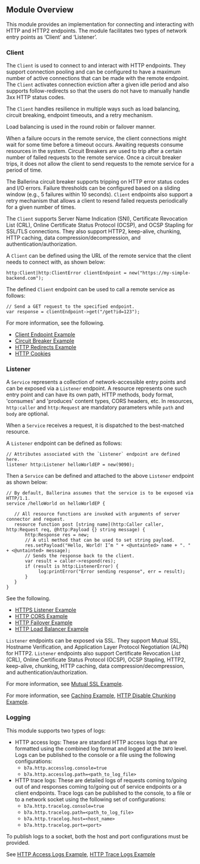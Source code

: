 ## Module Overview

This module provides an implementation for connecting and interacting with HTTP and HTTP2 endpoints. The module facilitates two types of network entry points as ‘Client’ and ‘Listener’.

### Client

The `Client` is used to connect to and interact with HTTP endpoints. They support connection pooling and can be configured to have a maximum number of active connections that can be made with the remote endpoint. The `Client` activates connection eviction after a given idle period and also supports follow-redirects so that the users do not have to manually handle 3xx HTTP status codes.

The `Client` handles resilience in multiple ways such as load balancing, circuit breaking, endpoint timeouts, and a retry mechanism.

Load balancing is used in the round robin or failover manner.

When a failure occurs in the remote service, the client connections might wait for some time before a timeout occurs. Awaiting requests consume resources in the system. Circuit Breakers are used to trip after a certain number of failed requests to the remote service. Once a circuit breaker trips, it does not allow the client to send requests to the remote service for a period of time.

The Ballerina circuit breaker supports tripping on HTTP error status codes and I/O errors. Failure thresholds can be configured based on a sliding window (e.g., 5 failures within 10 seconds). `Client` endpoints also support a retry mechanism that allows a client to resend failed requests periodically for a given number of times.

The `Client` supports Server Name Indication (SNI), Certificate Revocation List (CRL), Online Certificate Status Protocol (OCSP), and OCSP Stapling for SSL/TLS connections. They also support HTTP2, keep-alive, chunking, HTTP caching, data compression/decompression, and authentication/authorization.

A `Client` can be defined using the URL of the remote service that the client needs to connect with, as shown below:

``` ballerina
http:Client|http:ClientError clientEndpoint = new("https://my-simple-backend.com");
```
The defined `Client` endpoint can be used to call a remote service as follows:

``` ballerina
// Send a GET request to the specified endpoint.
var response = clientEndpoint->get("/get?id=123");
```

For more information, see the following.
* [Client Endpoint Example](https://ballerina.io/swan-lake/learn/by-example/http-client-endpoint.html)
* [Circuit Breaker Example](https://ballerina.io/swan-lake/learn/by-example/http-circuit-breaker.html)
* [HTTP Redirects Example](https://ballerina.io/swan-lake/learn/by-example/http-redirects.html)
* [HTTP Cookies](https://ballerina.io/swan-lake/learn/by-example/http-cookies.html)

### Listener

A `Service` represents a collection of network-accessible entry points and can be exposed via a `Listener` endpoint. A resource represents one such entry point and can have its own path, HTTP methods, body format, 'consumes' and 'produces' content types, CORS headers, etc. In resources, `http:caller` and `http:Request` are mandatory parameters while `path` and `body` are optional.

When a `Service` receives a request, it is dispatched to the best-matched resource.

A `Listener` endpoint can be defined as follows:

```ballerina
// Attributes associated with the `Listener` endpoint are defined here.
listener http:Listener helloWorldEP = new(9090);
```

Then a `Service` can be defined and attached to the above `Listener` endpoint as shown below:

```ballerina
// By default, Ballerina assumes that the service is to be exposed via HTTP/1.1.
service /helloWorld on helloWorldEP {

   // All resource functions are invoked with arguments of server connector and request.
   resource function post [string name](http:Caller caller, http:Request req, @http:Payload {} string message) {
       http:Response res = new;
       // A util method that can be used to set string payload.
       res.setPayload("Hello, World! I’m " + <@untainted> name + ". " + <@untainted> message);
       // Sends the response back to the client.
       var result = caller->respond(res);
       if (result is http:ListenerError) {
            log:printError("Error sending response", err = result);
       }
   }
}
```

See the following.
* [HTTPS Listener Example](https://ballerina.io/swan-lake/learn/by-example/https-listener.html)
* [HTTP CORS Example](https://ballerina.io/swan-lake/learn/by-example/http-cors.html)
* [HTTP Failover Example](https://ballerina.io/swan-lake/learn/by-example/http-failover.html)
* [HTTP Load Balancer Example](https://ballerina.io/swan-lake/learn/by-example/http-load-balancer.html)

`Listener` endpoints can be exposed via SSL. They support Mutual SSL, Hostname Verification, and Application Layer Protocol Negotiation (ALPN) for HTTP2. `Listener` endpoints also support Certificate Revocation List (CRL), Online Certificate Status Protocol (OCSP), OCSP Stapling, HTTP2, keep-alive, chunking, HTTP caching, data compression/decompression, and authentication/authorization.

For more information, see [Mutual SSL Example](https://ballerina.io/swan-lake/learn/by-example/mutual-ssl.html).

For more information, see [Caching Example](https://ballerina.io/swan-lake/learn/by-example/cache.html), [HTTP Disable Chunking Example](https://ballerina.io/swan-lake/learn/by-example/http-disable-chunking.html).

### Logging

This module supports two types of logs:
- HTTP access logs: These are standard HTTP access logs that are formatted using the combined log format and logged at the `INFO` level. Logs can be published to the console or a file using the following configurations:
    - `b7a.http.accesslog.console=true`
    - `b7a.http.accesslog.path=<path_to_log_file>`
- HTTP trace logs: These are detailed logs of requests coming to/going out of and responses coming to/going out of service endpoints or a client endpoints. Trace logs can be published to the console, to a file or to a network socket using the following set of configurations:
    - `b7a.http.tracelog.console=true`
    - `b7a.http.tracelog.path=<path_to_log_file>`
    - `b7a.http.tracelog.host=<host_name>`
    - `b7a.http.tracelog.port=<port>`

To publish logs to a socket, both the host and port configurations must be provided.

See [HTTP Access Logs Example](https://ballerina.io/swan-lake/learn/by-example/http-access-logs.html), [HTTP Trace Logs Example](https://ballerina.io/swan-lake/learn/by-example/http-trace-logs.html)
